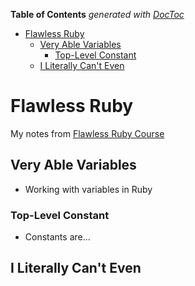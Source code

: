 <!-- START doctoc generated TOC please keep comment here to allow auto update -->
<!-- DON'T EDIT THIS SECTION, INSTEAD RE-RUN doctoc TO UPDATE -->
**Table of Contents**  *generated with [DocToc](https://github.com/thlorenz/doctoc)*

- [Flawless Ruby](#flawless-ruby)
  - [Very Able Variables](#very-able-variables)
    - [Top-Level Constant](#top-level-constant)
  - [I Literally Can't Even](#i-literally-cant-even)

<!-- END doctoc generated TOC please keep comment here to allow auto update -->

# Flawless Ruby

My notes from [Flawless Ruby Course](https://graceful.dev/courses/flawless-ruby/)

## Very Able Variables

- Working with variables in Ruby

### Top-Level Constant
- Constants are...

## I Literally Can't Even